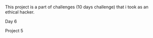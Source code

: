 This project is a part of challenges (10 days challenge) that i took as an ethical hacker.

Day 6

Project 5

